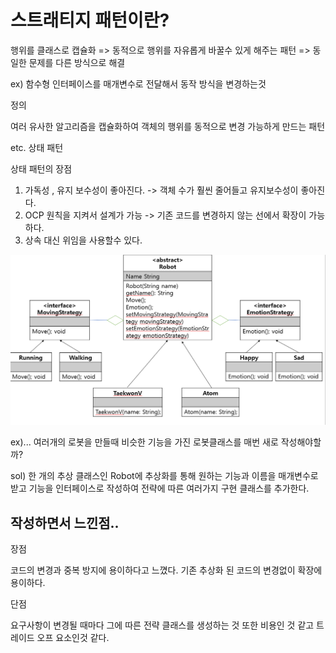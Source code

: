 # 스트래티지 패턴이란?


행위를 클래스로 캡슐화 
=> 동적으로 행위를 자유롭게 바꿀수 있게 해주는 패턴 
=> 동일한 문제를 다른 방식으로 해결

ex) 함수형 인터페이스를 매개변수로 전달해서 
동작 방식을 변경하는것 

정의 

여러 유사한 알고리즘을 캡슐화하여 객체의 행위를 동적으로 변경 가능하게 만드는 패턴

etc. 상태 패턴

상태 패턴의 장점
1. 가독성 , 유지 보수성이 좋아진다.
-> 객체 수가 훨씬 줄어들고 유지보수성이 좋아진다. 
2. OCP 원칙을 지켜서 설계가 가능 
-> 기존 코드를 변경하지 않는 선에서 확장이 가능하다. 
3. 상속 대신 위임을 사용할수 있다. 

![img.png](img.png)

 ex)... 여러개의 로봇을 만들때 비슷한 기능을 가진 로봇클래스를 매번 새로 작성해야할까?

sol) 한 개의 추상 클래스인 Robot에 추상화를 통해 원하는 기능과 이름을 매개변수로 받고 
     기능을 인터페이스로 작성하여 전략에 따른 여러가지 구현 클래스를 추가한다.

## 작성하면서 느낀점.. 

장점 

코드의 변경과 중복 방지에 용이하다고 느꼈다. 
기존 추상화 된 코드의 변경없이 확장에 용이하다. 

단점 

요구사항이 변경될 때마다 그에 따른 전략 클래스를 생성하는 것 또한 비용인 것 같고 
트레이드 오프 요소인것 같다. 


